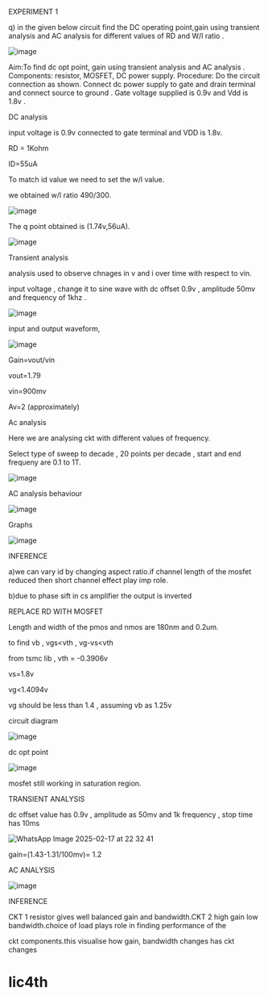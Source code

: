 
EXPERIMENT 1

q) in the given below circuit find the DC operating point,gain using transient analysis and AC analysis for different values of RD and W/l ratio .

 ![image](https://github.com/user-attachments/assets/e24d01dd-3817-4812-8027-e1ef4ba223b1)

Aim:To find dc opt point, gain using transient analysis and AC analysis .
Components: resistor, MOSFET, DC power supply.
Procedure:
 Do the circuit connection as shown.
Connect dc power supply to gate and drain terminal and connect source to ground .
Gate voltage supplied is 0.9v and Vdd is 1.8v .

DC analysis 

input voltage is 0.9v connected to gate terminal and VDD is 1.8v.

RD = 1Kohm

ID=55uA

To match id value we need to set the w/l value.

we obtained w/l ratio 490/300.

![image](https://github.com/user-attachments/assets/ad7cccc9-f319-4c8d-9959-6404d166132f)


The q point obtained is (1.74v,56uA).

![image](https://github.com/user-attachments/assets/967d9c7d-c88a-48ad-b364-f7132056c87c)


Transient analysis 

analysis used to observe chnages in v and i over time with respect to vin.

input voltage , change it to sine wave with dc offset 0.9v , amplitude 50mv and frequency of 1khz .

![image](https://github.com/user-attachments/assets/5986382a-a277-4c75-9144-914b82291e07)

input and output waveform,

![image](https://github.com/user-attachments/assets/b6d81f1c-3b19-4c33-a119-0613d4613e9b)

Gain=vout/vin

vout=1.79

vin=900mv

Av=2 (approximately)

Ac analysis 

Here we are analysing ckt with different values of frequency.

Select type of sweep to decade , 20 points per decade , start and end frequeny are 0.1 to 1T.

![image](https://github.com/user-attachments/assets/63bafc40-9279-49ba-a236-5c2cd951b9ed)

AC analysis behaviour

![image](https://github.com/user-attachments/assets/25e6f5a1-e877-459c-90ce-ba2cf69ae624)

Graphs

![image](https://github.com/user-attachments/assets/c6f1c7d7-887e-4882-ae6a-6e48442a27b4)

INFERENCE

a)we can vary id by changing aspect ratio.if channel length of the mosfet reduced then short channel effect play imp role.

b)due to phase sift in cs amplifier the output is inverted 



REPLACE RD WITH MOSFET

Length and width of the pmos and nmos are 180nm and 0.2um.

to find vb , vgs<vth , vg-vs<vth

from tsmc lib , vth = -0.3906v

vs=1.8v

vg<1.4094v

vg should be less than 1.4 , assuming vb as 1.25v

circuit diagram

![image](https://github.com/user-attachments/assets/e4791b32-bf8c-477d-9ff2-410734482fdb)

dc opt point

![image](https://github.com/user-attachments/assets/ea57971e-2652-4a8e-b572-19609517371e)

mosfet still working in saturation region.

TRANSIENT ANALYSIS 

dc offset value has 0.9v , amplitude as 50mv and 1k frequency , stop time has 10ms

![WhatsApp Image 2025-02-17 at 22 32 41](https://github.com/user-attachments/assets/28fb2540-4964-4807-9772-0d89909ebf49)

gain=(1.43-1.31/100mv)= 1.2

AC ANALYSIS

![image](https://github.com/user-attachments/assets/bf5ecf59-97ac-443a-84a6-af0b0435da45)

INFERENCE

 CKT 1 resistor gives well balanced gain and bandwidth.CKT 2 high gain low bandwidth.choice of load plays role in finding performance of the 

 ckt components.this visualise how gain, bandwidth changes has ckt changes
























# lic4th
